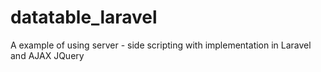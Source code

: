 # datatable_laravel
A example of using server - side scripting with implementation in Laravel and AJAX JQuery

